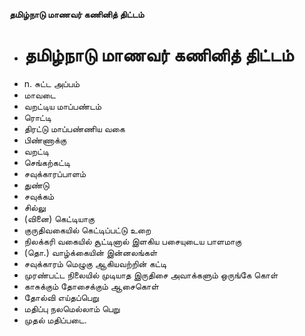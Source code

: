 **தமிழ்நாடு மாணவர் கணினித் திட்டம்**
- # தமிழ்நாடு மாணவர் கணினித் திட்டம்
- n. சுட்ட அப்பம்
- மாவடை
- வறட்டிய மாப்பண்டம்
- ரொட்டி
- திரட்டு மாப்பண்ணிய வகை
- பிண்ணாக்கு
- வறட்டி
- செங்கற்கட்டி
- சவுக்காரப்பாளம்
- துண்டு
- சவுக்கம்
- சில்லு
- (வினை) கெட்டியாகு
- குருதிவகையில் கெட்டிப்பட்டு உறை
- நிலக்கரி வகையில் சூட்டினால் இளகிய பசையுடைய பாளமாகு
- (தொ.) வாழ்க்கையின் இன்னலங்கள்
- சவுக்காரம் மெழுகு ஆகியவற்றின் கட்டி
- முரண்பட்ட நிலையில் முடியாத இருதிசை அவாக்களும் ஒருங்கே கொள்
- காசுக்கும் தோசைக்கும் ஆசைகொள்
- தோல்வி எய்தப்பெறு
- மதிப்பு நலமெல்லாம் பெறு
- முதல் மதிப்படை.

